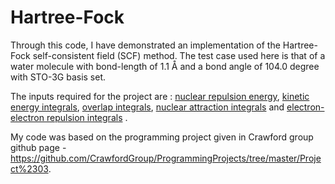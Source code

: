 # Hartree-Fock
Through this code, I have demonstrated an implementation of the Hartree-Fock self-consistent field (SCF) method. The test case used here is that of  a water molecule with bond-length of 1.1 Å and a bond angle of 104.0 degree with STO-3G basis set.

The inputs required for the project are :
[nuclear repulsion energy](./enuc.dat), [kinetic energy integrals](./ke.dat), [overlap integrals](./s.dat), [nuclear attraction integrals](./pe_v.dat)  and [electron-electron repulsion integrals](./two_integ.dat) . 

My code was based on the programming project given in Crawford group github page - https://github.com/CrawfordGroup/ProgrammingProjects/tree/master/Project%2303.
